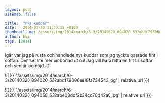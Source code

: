 ```yaml
---
layout: post
sitemap: false

title:  "nya kuddar"
date:   2014-03-20 11:10:15 +0100
thumbnail-img: /assets/img/2014/march/6-3/20140320_094020_532abdf79606ee18fa734543.jpg
author: Eva
tags: [2014]
---
```


Igår var jag på rusta och handlade nya kuddar som jag tyckte passade fint i soffan. Den ser lite mer ombonad ut nu! Jag vill bara hitta en filt till soffan och sen är jag nöjd.:D

![]({{ '/assets/img/2014/march/6-3/20140320_094020_532abdf79606ee18fa734543.jpg'  | relative_url }})

![]({{ '/assets/img/2014/march/6-3/20140320_094058_532abe03ddf2b34cc70d42a0.jpg'  | relative_url }})

